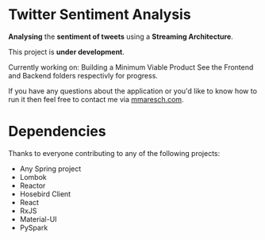 # Twitter Sentiment Analysis
**Analysing** the **sentiment of tweets** using a **Streaming Architecture**.

This project is **under development**.

Currently working on: Building a Minimum Viable Product
See the Frontend and Backend folders respectivly for progress.

If you have any questions about the application or you'd like to know how to run it then feel free to contact me via [mmaresch.com](http://mmaresch.com).

# Dependencies
Thanks to everyone contributing to any of the following projects:
- Any Spring project
- Lombok
- Reactor
- Hosebird Client
- React
- RxJS
- Material-UI
- PySpark
